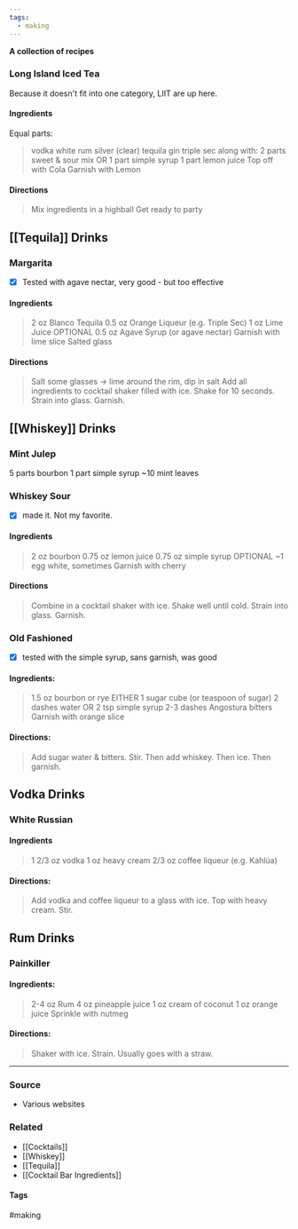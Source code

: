 ```yaml
---
tags:
  - making
---
```

**A collection of recipes**

### Long Island Iced Tea
Because it doesn't fit into one category, LIIT are up here.

#### Ingredients
Equal parts:
>  vodka
>  white rum
>  silver (clear) tequila
>  gin
>  triple sec
>  along with:
> 	 2 parts sweet & sour mix
>  OR
> 	 1 part simple syrup
> 	 1 part lemon juice
>  Top off with Cola
>  Garnish with Lemon

#### Directions
> Mix ingredients in a highball
> Get ready to party

## [[Tequila]] Drinks

### Margarita
- [x] Tested with agave nectar, very good - but too effective
#### Ingredients 
>  2 oz Blanco Tequila
>  0.5 oz Orange Liqueur (e.g. Triple Sec)
>  1 oz Lime Juice
>  OPTIONAL
> 	 0.5 oz Agave Syrup (or agave nectar)
>  Garnish with lime slice
>  Salted glass
#### Directions
> Salt some glasses -> lime around the rim, dip in salt
> Add all ingredients to cocktail shaker filled with ice. Shake for 10 seconds. Strain into glass. Garnish.

## [[Whiskey]] Drinks

### Mint Julep
5 parts bourbon
1 part simple syrup
~10 mint leaves

### Whiskey Sour
- [x] made it. Not my favorite. 
#### Ingredients
> 2 oz bourbon
> 0.75 oz lemon juice
> 0.75 oz simple syrup
> OPTIONAL
>   ~1 egg white, sometimes 
> Garnish with cherry
#### Directions
> Combine in a cocktail shaker with ice. Shake well until cold. Strain into glass. Garnish.

### Old Fashioned
- [x] tested with the simple syrup, sans garnish, was good
#### Ingredients:
> 1.5 oz bourbon or rye
> EITHER
> 	1 sugar cube (or teaspoon of sugar)
> 	2 dashes water
> OR
> 	2 tsp simple syrup 
> 2-3 dashes Angostura bitters
> Garnish with orange slice
#### Directions:
> Add sugar water & bitters. Stir. Then add whiskey. Then ice. Then garnish.


## Vodka Drinks

### White Russian
#### Ingredients 
> 1 2/3 oz vodka
> 1 oz heavy cream
> 2/3 oz coffee liqueur (e.g. Kahlúa)
#### Directions:
> Add vodka and coffee liqueur to a glass with ice. Top with heavy cream. Stir.

## Rum Drinks

### Painkiller
#### Ingredients:
> 2-4 oz Rum
> 4 oz pineapple juice
> 1 oz cream of coconut
> 1 oz orange juice 
> Sprinkle with nutmeg
#### Directions:
> Shaker with ice. Strain. Usually goes with a straw.

---
### Source
- Various websites 

### Related
- [[Cocktails]]
- [[Whiskey]]
- [[Tequila]]
- [[Cocktail Bar Ingredients]]

#### Tags
#making 